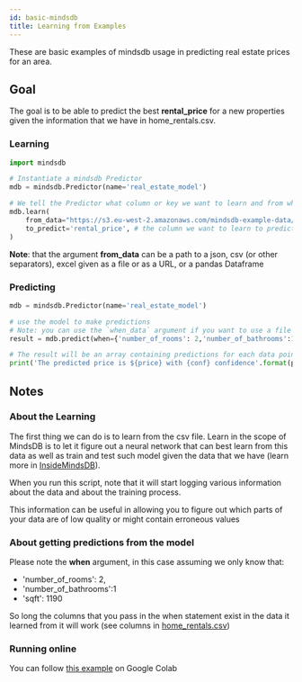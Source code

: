 ```yaml
---
id: basic-mindsdb
title: Learning from Examples
---
```


These are basic examples of mindsdb usage in predicting real estate prices for an area.


## Goal
The goal is to be able to predict the best **rental_price** for a new properties given the information that we have in home_rentals.csv.

### Learning

```python
import mindsdb

# Instantiate a mindsdb Predictor
mdb = mindsdb.Predictor(name='real_estate_model')

# We tell the Predictor what column or key we want to learn and from what data
mdb.learn(
    from_data="https://s3.eu-west-2.amazonaws.com/mindsdb-example-data/home_rentals.csv", # the path to the file where we can learn from, (note: can be url)
    to_predict='rental_price', # the column we want to learn to predict given all the data in the file
)
```

**Note**: that the argument **from_data** can be a path to a json, csv (or other separators), excel given as a file or as a URL, or a pandas Dataframe

### Predicting

```python
mdb = mindsdb.Predictor(name='real_estate_model')

# use the model to make predictions
# Note: you can use the `when_data` argument if you want to use a file with one or more rows instead of a python dictionary
result = mdb.predict(when={'number_of_rooms': 2,'number_of_bathrooms':1, 'sqft': 1190})

# The result will be an array containing predictions for each data point (in this case only one), a confidence for said prediction and a few other extra informations
print('The predicted price is ${price} with {conf} confidence'.format(price=result[0]['rental_price'], conf=result[0]['rental_price_confidence']))
```


## Notes

### About the Learning
The first thing we can do is to learn from the csv file. Learn in the scope of MindsDB is to let it figure out a neural network that can best learn from this data as well as train and test such model given the data that we have (learn more in [InsideMindsDB](/mindsdb/docs/InsideMindsDB.md)).

When you run this script, note that it will start logging various information about the data and about the training process.

This information can be useful in allowing you to figure out which parts of your data are of low quality or might contain erroneous values

### About getting predictions from the model

Please note the **when** argument, in this case assuming we only know that:

* 'number_of_rooms': 2,
* 'number_of_bathrooms':1
* 'sqft': 1190

So long the columns that you pass in the when statement exist in the data it learned from it will work (see columns in [home_rentals.csv](https://s3.eu-west-2.amazonaws.com/mindsdb-example-data/home_rentals.csv))

### Running online

You can follow [this example](https://colab.research.google.com/drive/1qsIkMeAQFE-MOEANd1c6KMyT44OnycSb)  on Google Colab

